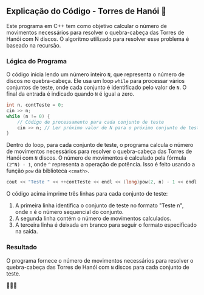 ## Explicação do Código - Torres de Hanói 🧩

Este programa em C++ tem como objetivo calcular o número de movimentos necessários para resolver o quebra-cabeça das Torres de Hanói com N discos. O algoritmo utilizado para resolver esse problema é baseado na recursão.

### Lógica do Programa

O código inicia lendo um número inteiro `N`, que representa o número de discos no quebra-cabeça. Ele usa um loop `while` para processar vários conjuntos de teste, onde cada conjunto é identificado pelo valor de `N`. O final da entrada é indicado quando `N` é igual a zero.

```cpp
int n, contTeste = 0;
cin >> n;
while (n != 0) {
    // Código de processamento para cada conjunto de teste
    cin >> n; // Ler próximo valor de N para o próximo conjunto de teste
}
```

Dentro do loop, para cada conjunto de teste, o programa calcula o número de movimentos necessários para resolver o quebra-cabeça das Torres de Hanói com `N` discos. O número de movimentos é calculado pela fórmula `(2^N) - 1`, onde `^` representa a operação de potência. Isso é feito usando a função `pow` da biblioteca `<cmath>`.

```cpp
cout << "Teste " << ++contTeste << endl << (long)pow(2, n) - 1 << endl << endl;
```

O código acima imprime três linhas para cada conjunto de teste:
1. A primeira linha identifica o conjunto de teste no formato "Teste n", onde `n` é o número sequencial do conjunto.
2. A segunda linha contém o número de movimentos calculados.
3. A terceira linha é deixada em branco para seguir o formato especificado na saída.

### Resultado

O programa fornece o número de movimentos necessários para resolver o quebra-cabeça das Torres de Hanói com `N` discos para cada conjunto de teste.

🧩🤖🔢
